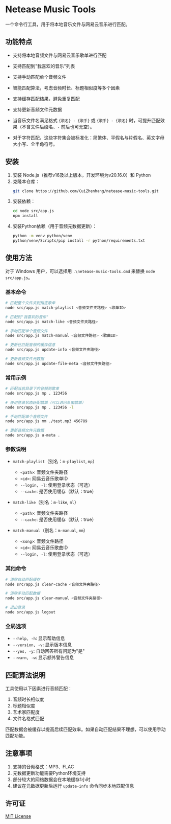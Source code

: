 # Netease Music Tools

一个命令行工具，用于将本地音乐文件与网易云音乐进行匹配。

## 功能特点

- 支持将本地音频文件与网易云音乐歌单进行匹配
- 支持匹配到"我喜欢的音乐"列表
- 支持手动匹配单个音频文件
- 智能匹配算法，考虑音频时长、标题相似度等多个因素
- 支持缓存匹配结果，避免重复匹配
- 支持更新音频文件元数据

- 当音乐文件名满足格式 `{歌名} - {歌手}` 或 `{歌手} - {歌名}` 时，可提升匹配效果（不含文件后缀名、`-` 前后也可无空）。
- 对于字符匹配，这些字符集会被标准化：简繁体、平假名与片假名、英文字母大小写、全半角符号。

## 安装

1. 安装 Node.js（推荐v16及以上版本，开发环境为v20.16.0）和 Python
2. 克隆本仓库：
   ```bash
   git clone https://github.com/CuiZhenhang/netease-music-tools.git
   ```
3. 安装依赖：
   ```bash
   cd node src/app.js
   npm install
   ```
4. 安装Python依赖（用于音频元数据更新）：
   ```bash
   python -m venv python/venv
   python/venv/Scripts/pip install -r python/requirements.txt
   ```

## 使用方法

对于 Windows 用户，可以选择用 `.\netease-music-tools.cmd` 来替换 `node src/app.js`。

### 基本命令

```bash
# 匹配整个文件夹到指定歌单
node src/app.js match-playlist <音频文件夹路径> <歌单ID>

# 匹配到"我喜欢的音乐"
node src/app.js match-like <音频文件夹路径>

# 手动匹配单个音频文件
node src/app.js match-manual <音频文件路径> <歌曲ID>

# 更新已匹配音频的缓存信息
node src/app.js update-info <音频文件夹路径>

# 更新音频文件元数据
node src/app.js update-file-meta <音频文件夹路径>
```

### 常用示例

```bash
# 匹配当前目录下的音频到歌单
node src/app.js mp . 123456

# 使用登录状态匹配歌单（可以访问私密歌单）
node src/app.js mp . 123456 -l

# 手动匹配单个音频文件
node src/app.js mm ./test.mp3 456789

# 更新音频文件元数据
node src/app.js u-meta .
```

### 参数说明

- `match-playlist`（别名：`m-playlist`, `mp`）
  - `<path>`: 音频文件夹路径
  - `<id>`: 网易云音乐歌单ID
  - `--login, -l`: 使用登录状态（可选）
  - `--cache`: 是否使用缓存（默认：true）

- `match-like`（别名：`m-like`, `ml`）
  - `<path>`: 音频文件夹路径
  - `--cache`: 是否使用缓存（默认：true）

- `match-manual`（别名：`m-manual`, `mm`）
  - `<song>`: 音频文件路径
  - `<id>`: 网易云音乐歌曲ID
  - `--login, -l`: 使用登录状态（可选）

### 其他命令

```bash
# 清除自动匹配缓存
node src/app.js clear-cache <音频文件夹路径>

# 清除手动匹配数据
node src/app.js clear-manual <音频文件夹路径>

# 退出登录
node src/app.js logout
```

### 全局选项

- `--help, -h`: 显示帮助信息
- `--version, -v`: 显示版本信息
- `--yes, -y`: 自动回答所有问题为"是"
- `--warn, -w`: 显示额外警告信息

## 匹配算法说明

工具使用以下因素进行音频匹配：

1. 音频时长相似度
2. 标题相似度
3. 艺术家匹配度
4. 文件名格式匹配

匹配数据会被缓存以提高后续匹配效率。如果自动匹配结果不理想，可以使用手动匹配功能。

## 注意事项

1. 支持的音频格式：MP3、FLAC
2. 元数据更新功能需要Python环境支持
3. 部分较大的网络数据会在本地缓存1小时
4. 建议在元数据更新后运行 `update-info` 命令同步本地匹配信息

## 许可证

[MIT License](LICENSE)

